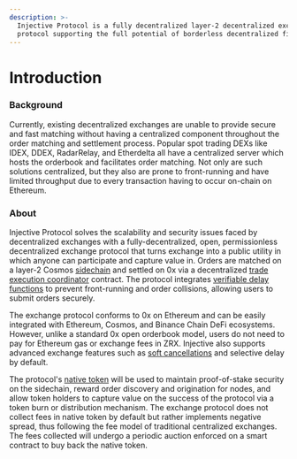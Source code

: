 ```yaml
---
description: >-
  Injective Protocol is a fully decentralized layer-2 decentralized exchange
  protocol supporting the full potential of borderless decentralized finance.
---
```


# Introduction

### Background

Currently, existing decentralized exchanges are unable to provide secure and fast matching without having a centralized component throughout the order matching and settlement process. Popular spot trading DEXs like IDEX, DDEX, RadarRelay, and Etherdelta all have a centralized server which hosts the orderbook and facilitates order matching. Not only are such solutions centralized, but they also are prone to front-running and have limited throughput due to every transaction having to occur on-chain on Ethereum. 

### About

Injective Protocol solves the scalability and security issues faced by decentralized exchanges with a fully-decentralized, open, permissionless decentralized exchange protocol that turns exchange into a public utility in which anyone can participate and capture value in. Orders are matched on a layer-2 Cosmos [sidechain](intro.md#sidechain) and settled on 0x via a decentralized [trade execution coordinator](intro.md#trade-execution-coordination) contract. The protocol integrates [verifiable delay functions](intro.md#verifiable-delay-function) to prevent front-running and order collisions, allowing users to submit orders securely.

The exchange protocol conforms to 0x on Ethereum and can be easily integrated with Ethereum, Cosmos, and Binance Chain DeFi ecosystems. However, unlike a standard 0x open orderbook model, users do not need to pay for Ethereum gas or exchange fees in ZRX. Injective also supports advanced exchange features such as [soft cancellations](intro.md#soft-cancel-creation) and selective delay by default.

The protocol's [native token](intro.md#token-economics) will be used to maintain proof-of-stake security on the sidechain, reward order discovery and origination for nodes, and allow token holders to capture value on the success of the protocol via a token burn or distribution mechanism. The exchange protocol does not collect fees in native token by default but rather implements negative spread, thus following the fee model of traditional centralized exchanges. The fees collected will undergo a periodic auction enforced on a smart contract to buy back the native token.

